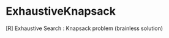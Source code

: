 ExhaustiveKnapsack
==================

[R] Exhaustive Search : Knapsack problem (brainless solution)

